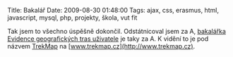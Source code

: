 Title: Bakalář
Date: 2009-08-30 01:48:00
Tags: ajax, css, erasmus, html, javascript, mysql, php, projekty, škola, vut fit

Tak jsem to všechno úspěšně dokončil. Odstátnicoval jsem za A, [bakalářka](http://honzajavorek.cz/blog/bakalarka) [Evidence geografických tras uživatele](https://www.vutbr.cz/studium/zaverecne-prace?zp_id=26168&aid_redir=1) je taky za A. K vidění to je pod názvem [TrekMap](http://honzajavorek.cz/blog/trekmap) na [www.trekmap.cz](http://www.trekmap.cz).